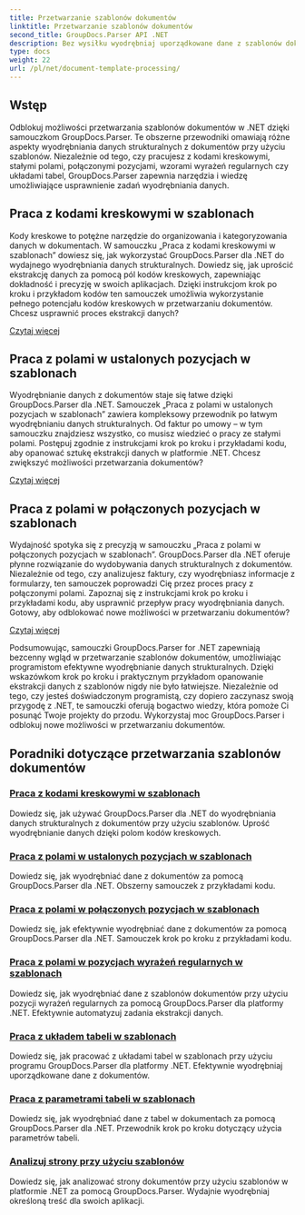 ```yaml
---
title: Przetwarzanie szablonów dokumentów
linktitle: Przetwarzanie szablonów dokumentów
second_title: GroupDocs.Parser API .NET
description: Bez wysiłku wyodrębniaj uporządkowane dane z szablonów dokumentów za pomocą GroupDocs.Parser dla .NET. Naucz się pracować z kodami kreskowymi, polami, wyrażeniami regularnymi i układami tabel.
type: docs
weight: 22
url: /pl/net/document-template-processing/
---
```


## Wstęp

Odblokuj możliwości przetwarzania szablonów dokumentów w .NET dzięki samouczkom GroupDocs.Parser. Te obszerne przewodniki omawiają różne aspekty wyodrębniania danych strukturalnych z dokumentów przy użyciu szablonów. Niezależnie od tego, czy pracujesz z kodami kreskowymi, stałymi polami, połączonymi pozycjami, wzorami wyrażeń regularnych czy układami tabel, GroupDocs.Parser zapewnia narzędzia i wiedzę umożliwiające usprawnienie zadań wyodrębniania danych.

## Praca z kodami kreskowymi w szablonach

Kody kreskowe to potężne narzędzie do organizowania i kategoryzowania danych w dokumentach. W samouczku „Praca z kodami kreskowymi w szablonach” dowiesz się, jak wykorzystać GroupDocs.Parser dla .NET do wydajnego wyodrębniania danych strukturalnych. Dowiedz się, jak uprościć ekstrakcję danych za pomocą pól kodów kreskowych, zapewniając dokładność i precyzję w swoich aplikacjach. Dzięki instrukcjom krok po kroku i przykładom kodów ten samouczek umożliwia wykorzystanie pełnego potencjału kodów kreskowych w przetwarzaniu dokumentów. Chcesz usprawnić proces ekstrakcji danych?

[Czytaj więcej](./working-with-barcodes-in-templates/)

## Praca z polami w ustalonych pozycjach w szablonach

Wyodrębnianie danych z dokumentów staje się łatwe dzięki GroupDocs.Parser dla .NET. Samouczek „Praca z polami w ustalonych pozycjach w szablonach” zawiera kompleksowy przewodnik po łatwym wyodrębnianiu danych strukturalnych. Od faktur po umowy – w tym samouczku znajdziesz wszystko, co musisz wiedzieć o pracy ze stałymi polami. Postępuj zgodnie z instrukcjami krok po kroku i przykładami kodu, aby opanować sztukę ekstrakcji danych w platformie .NET. Chcesz zwiększyć możliwości przetwarzania dokumentów?

[Czytaj więcej](./working-with-fields-at-fixed-positions-in-templates/)

## Praca z polami w połączonych pozycjach w szablonach

Wydajność spotyka się z precyzją w samouczku „Praca z polami w połączonych pozycjach w szablonach”. GroupDocs.Parser dla .NET oferuje płynne rozwiązanie do wydobywania danych strukturalnych z dokumentów. Niezależnie od tego, czy analizujesz faktury, czy wyodrębniasz informacje z formularzy, ten samouczek poprowadzi Cię przez proces pracy z połączonymi polami. Zapoznaj się z instrukcjami krok po kroku i przykładami kodu, aby usprawnić przepływ pracy wyodrębniania danych. Gotowy, aby odblokować nowe możliwości w przetwarzaniu dokumentów?

[Czytaj więcej](./working-with-fields-at-linked-positions-in-templates/)

Podsumowując, samouczki GroupDocs.Parser for .NET zapewniają bezcenny wgląd w przetwarzanie szablonów dokumentów, umożliwiając programistom efektywne wyodrębnianie danych strukturalnych. Dzięki wskazówkom krok po kroku i praktycznym przykładom opanowanie ekstrakcji danych z szablonów nigdy nie było łatwiejsze. Niezależnie od tego, czy jesteś doświadczonym programistą, czy dopiero zaczynasz swoją przygodę z .NET, te samouczki oferują bogactwo wiedzy, która pomoże Ci posunąć Twoje projekty do przodu. Wykorzystaj moc GroupDocs.Parser i odblokuj nowe możliwości w przetwarzaniu dokumentów.

## Poradniki dotyczące przetwarzania szablonów dokumentów
### [Praca z kodami kreskowymi w szablonach](./working-with-barcodes-in-templates/)
Dowiedz się, jak używać GroupDocs.Parser dla .NET do wyodrębniania danych strukturalnych z dokumentów przy użyciu szablonów. Uprość wyodrębnianie danych dzięki polom kodów kreskowych.
### [Praca z polami w ustalonych pozycjach w szablonach](./working-with-fields-at-fixed-positions-in-templates/)
Dowiedz się, jak wyodrębniać dane z dokumentów za pomocą GroupDocs.Parser dla .NET. Obszerny samouczek z przykładami kodu.
### [Praca z polami w połączonych pozycjach w szablonach](./working-with-fields-at-linked-positions-in-templates/)
Dowiedz się, jak efektywnie wyodrębniać dane z dokumentów za pomocą GroupDocs.Parser dla .NET. Samouczek krok po kroku z przykładami kodu.
### [Praca z polami w pozycjach wyrażeń regularnych w szablonach](./working-with-fields-at-regex-positions-in-templates/)
Dowiedz się, jak wyodrębniać dane z szablonów dokumentów przy użyciu pozycji wyrażeń regularnych za pomocą GroupDocs.Parser dla platformy .NET. Efektywnie automatyzuj zadania ekstrakcji danych.
### [Praca z układem tabeli w szablonach](./working-with-table-layout-in-templates/)
Dowiedz się, jak pracować z układami tabel w szablonach przy użyciu programu GroupDocs.Parser dla platformy .NET. Efektywnie wyodrębniaj uporządkowane dane z dokumentów.
### [Praca z parametrami tabeli w szablonach](./working-with-table-parameters-in-templates/)
Dowiedz się, jak wyodrębniać dane z tabel w dokumentach za pomocą GroupDocs.Parser dla .NET. Przewodnik krok po kroku dotyczący użycia parametrów tabeli.
### [Analizuj strony przy użyciu szablonów](./parse-pages-using-templates/)
Dowiedz się, jak analizować strony dokumentów przy użyciu szablonów w platformie .NET za pomocą GroupDocs.Parser. Wydajnie wyodrębniaj określoną treść dla swoich aplikacji.